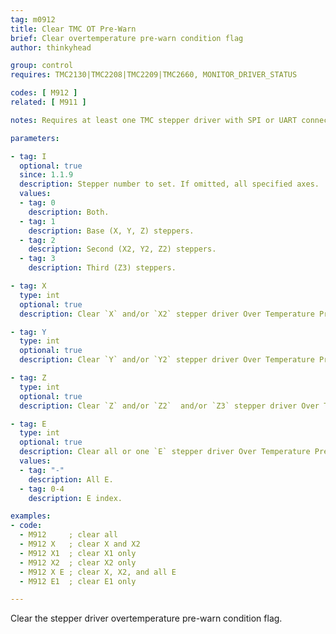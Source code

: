 ```yaml
---
tag: m0912
title: Clear TMC OT Pre-Warn
brief: Clear overtemperature pre-warn condition flag
author: thinkyhead

group: control
requires: TMC2130|TMC2208|TMC2209|TMC2660, MONITOR_DRIVER_STATUS

codes: [ M912 ]
related: [ M911 ]

notes: Requires at least one TMC stepper driver with SPI or UART connection.

parameters:

- tag: I
  optional: true
  since: 1.1.9
  description: Stepper number to set. If omitted, all specified axes.
  values:
  - tag: 0
    description: Both.
  - tag: 1
    description: Base (X, Y, Z) steppers.
  - tag: 2
    description: Second (X2, Y2, Z2) steppers.
  - tag: 3
    description: Third (Z3) steppers.

- tag: X
  type: int
  optional: true
  description: Clear `X` and/or `X2` stepper driver Over Temperature Pre-warn flag.

- tag: Y
  type: int
  optional: true
  description: Clear `Y` and/or `Y2` stepper driver Over Temperature Pre-warn flag.

- tag: Z
  type: int
  optional: true
  description: Clear `Z` and/or `Z2`  and/or `Z3` stepper driver Over Temperature Pre-warn flag.

- tag: E
  type: int
  optional: true
  description: Clear all or one `E` stepper driver Over Temperature Pre-warn flag.
  values:
  - tag: "-"
    description: All E.
  - tag: 0-4
    description: E index.

examples:
- code:
  - M912     ; clear all
  - M912 X   ; clear X and X2
  - M912 X1  ; clear X1 only
  - M912 X2  ; clear X2 only
  - M912 X E ; clear X, X2, and all E
  - M912 E1  ; clear E1 only

---
```


Clear the stepper driver overtemperature pre-warn condition flag.
